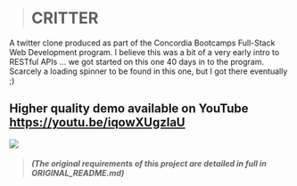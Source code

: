 > # CRITTER

A twitter clone produced as part of the Concordia Bootcamps Full-Stack Web Development program. I believe this was a bit of a very early intro to RESTful APIs ... we got started on this one 40 days in to the program. Scarcely a loading spinner to be found in this one, but I got there eventually ;)

## Higher quality demo available on YouTube https://youtu.be/iqowXUgzlaU

<img src="./readme_images/02-twitter.gif" />

> ##### (The original requirements of this project are detailed in full in ORIGINAL_README.md)
